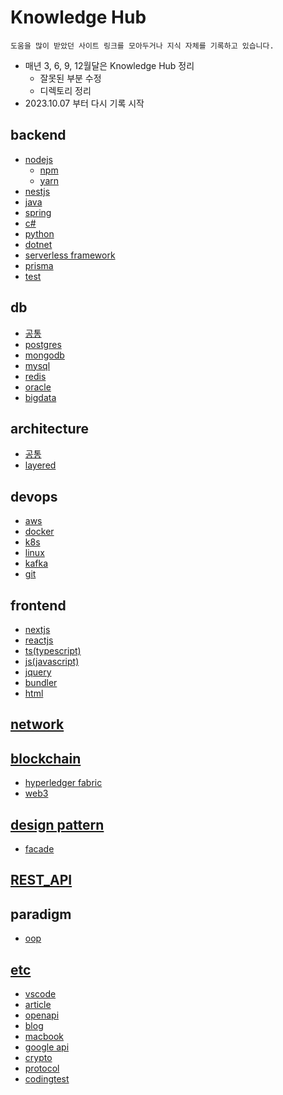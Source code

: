 # Knowledge Hub

```
도움을 많이 받았던 사이트 링크를 모아두거나 지식 자체를 기록하고 있습니다.
```

- 매년 3, 6, 9, 12월달은 Knowledge Hub 정리
  - 잘못된 부분 수정
  - 디렉토리 정리
- 2023.10.07 부터 다시 기록 시작

## backend

- [nodejs](./backend/nodejs/README.md)
  - [npm](./backend/nodejs/npm/README.md)
  - [yarn](./backend/nodejs/yarn/README.md)
- [nestjs](./backend/nestjs/README.md)
- [java](./backend/java/README.md)
- [spring](./backend/spring/README.md)
- [c#](./backend/csharp/README.md)
- [python](./backend/python/README.md)
- [dotnet](./backend/dotnet/README.md)
- [serverless framework](./backend/serverless%20framework/README.md)
- [prisma](./backend/prisma/README.md)
- [test](./backend/test/README.md)

## db

- [공통](./db/공통/README.md)
- [postgres](./db/postgres/README.md)
- [mongodb](./db/mongodb/README.md)
- [mysql](./db/mysql/README.md)
- [redis](./db/redis/README.md)
- [oracle](./db/oracle/README.md)
- [bigdata](./db/bigdata/README.md)

## architecture

- [공통](./architecture/공통/README.md)
- [layered](./architecture/layered/README.md)

## devops

- [aws](./devops/aws/README.md)
- [docker](./devops/docker/README.md)
- [k8s](./devops/k8s/README.md)
- [linux](./devops/linux/README.md)
- [kafka](./devops/kafka/README.md)
- [git](./devops/git/README.md)

## frontend

- [nextjs](./frontend/nextjs/README.md)
- [reactjs](./frontend/reactjs/README.md)
- [ts(typescript)](./frontend/ts/README.md)
- [js(javascript)](./frontend/js/README.md)
- [jquery](./frontend/jquery/README.md)
- [bundler](./frontend/bundler/README.md)
- [html](./frontend/html/README.md)

## [network](./network/README.md)

## [blockchain](./blockchain/README.md)

- [hyperledger fabric](./blockchain/hyperledger%20fabric/README.md)
- [web3](./blockchain/web3/README.md)

## [design pattern](./design_pattern/README.md)

- [facade](./design_pattern/facade/README.md)

## [REST_API](./rest_api/README.md)

## paradigm

- [oop](./etc/oop/README.md)

## [etc](./etc/README.md)

- [vscode](./etc/vscode/README.md)
- [article](./etc/article/README.md)
- [openapi](./etc/openapi/README.md)
- [blog](./etc/blog/README.md)
- [macbook](./etc/macbook/README.md)
- [google api](./etc/googleapi/README.md)
- [crypto](./etc/crypto/README.md)
- [protocol](./etc/protocol/README.md)
- [codingtest](./etc/codingtest/README.md)
